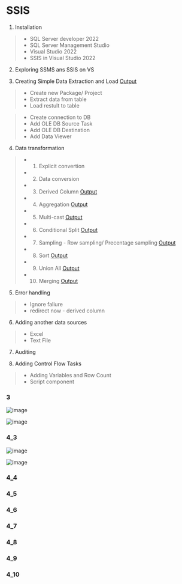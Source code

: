 # SSIS

1. Installation
>- SQL Server developer 2022
>- SQL Server Management Studio
>- Visual Studio 2022
>- SSIS in Visual Studio 2022

2. Exploring SSMS ans SSIS on VS

3. Creating Simple Data Extraction and Load [Output](#3)
>- Create new Package/ Project
>- Extract data from table
>- Load restult to table

  >  - Create connection to DB
  >  - Add OLE DB Source Task
  >  - Add OLE DB Destination
  >  - Add Data Viewer

4. Data transformation
>- 1. Explicit convertion 
>- 2. Data conversion 
>- 3. Derived Column [Output](#4_3)
>- 4. Aggregation [Output](#4_4)
>- 5. Multi-cast [Output](#4_5)
>- 6. Conditional Split [Output](#4_6)
>- 7. Sampling - Row sampling/ Precentage sampling [Output](#4_7)
>- 8. Sort [Output](#4_8)
>- 9. Union All [Output](#4_9)
>- 10. Merging [Output](#4_10)

5. Error handling
>- Ignore faliure
>- redirect now - derived column

6. Adding another data sources
>- Excel
>- Text File

7. Auditing

8. Adding Control Flow Tasks
>- Adding Variables and Row Count
>- Script component


### 3
![image](https://github.com/hashinil/SSIS/assets/33922245/9bc08f79-1c83-4214-96db-039ff8e15c76)

![image](https://github.com/hashinil/SSIS/assets/33922245/08acc1a1-a0f2-471e-9ed6-ab5c71f9250f)


### 4_3
![image](https://github.com/hashinil/SSIS/assets/33922245/d3d3479d-ab15-4ead-bda9-6aff5b60202a)

![image](https://github.com/hashinil/SSIS/assets/33922245/72249073-f16b-4584-89a8-75cbef739789)

### 4_4

### 4_5

### 4_6

### 4_7

### 4_8

### 4_9

### 4_10
